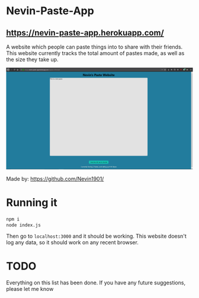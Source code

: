 # Nevin-Paste-App

## https://nevin-paste-app.herokuapp.com/

A website which people can paste things into to share with their friends. This website currently tracks the total amount of pastes made, as well as the size they take up.

![1](/images/1.png)

Made by:
https://github.com/Nevin1901/

# Running it

```
npm i
node index.js
```

Then go to `localhost:3000` and it should be working. This website doesn't log any data, so it should work on any recent browser.

# TODO

Everything on this list has been done. If you have any future suggestions, please let me know
